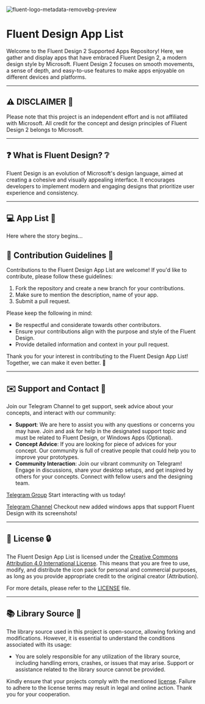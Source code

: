 ![fluent-logo-metadata-removebg-preview](https://github.com/metloub/fluentdesign/assets/136902300/f41b8367-6bb8-43d4-bec6-f096bcfba050)

# Fluent Design App List
Welcome to the Fluent Design 2 Supported Apps Repository! Here, we gather and display apps that have embraced Fluent Design 2, a modern design style by Microsoft. Fluent Design 2 focuses on smooth movements, a sense of depth, and easy-to-use features to make apps enjoyable on different devices and platforms.

----

## ⚠️ DISCLAIMER 🚨

Please note that this project is an independent effort and is not affiliated with Microsoft. All credit for the concept and design principles of Fluent Design 2 belongs to Microsoft.

----

## ❓ What is Fluent Design? ❔

Fluent Design is an evolution of Microsoft's design language, aimed at creating a cohesive and visually appealing interface. It encourages developers to implement modern and engaging designs that prioritize user experience and consistency.

----

## 💻 App List 📂

Here where the story begins...

## 🤝 Contribution Guidelines 🔧

Contributions to the Fluent Design App List are welcome! If you'd like to contribute, please follow these guidelines:

1. Fork the repository and create a new branch for your contributions.
2. Make sure to mention the description, name of your app.
3. Submit a pull request.

Please keep the following in mind:

- Be respectful and considerate towards other contributors.
- Ensure your contributions align with the purpose and style of the Fluent Design.
- Provide detailed information and context in your pull request.

Thank you for your interest in contributing to the Fluent Design App List! Together, we can make it even better. 🎉

----

## ✉️ Support and Contact 🤝

Join our Telegram Channel to get support, seek advice about your concepts, and interact with our community:

- **Support**: We are here to assist you with any questions or concerns you may have. Join and ask for help in the designated support topic and must be related to Fluent Design, or Windows Apps (Optional).
- **Concept Advice**: If you are looking for piece of advices for your concept. Our community is full of creative people that could help you to improve your prototypes.
- **Community Interaction**: Join our vibrant community on Telegram! Engage in discussions, share your desktop setups, and get inspired by others for your concepts. Connect with fellow users and the designing team.

[Telegram Group](https://t.me/fluentdesign_group) Start interacting with us today!

[Telegram Channel](https://t.me/fluentdesign) Checkout new added windows apps that support Fluent Design with its screenshots!

----

## 📄 License 🔒

The Fluent Design App List is licensed under the [Creative Commons Attribution 4.0 International License](https://creativecommons.org/licenses/by/4.0/legalcode). This means that you are free to use, modify, and distribute the icon pack for personal and commercial purposes, as long as you provide appropriate credit to the original creator (Attribution).

For more details, please refer to the [LICENSE](https://creativecommons.org/licenses/by/4.0/legalcode) file.

----

## 📚 Library Source 🔧

The library source used in this project is open-source, allowing forking and modifications. However, it is essential to understand the conditions associated with its usage:

- You are solely responsible for any utilization of the library source, including handling errors, crashes, or issues that may arise. Support or assistance related to the library source cannot be provided.

Kindly ensure that your projects comply with the mentioned [license](https://github.com/metloub/fluentdesign/tree/main/README.md#-license-). Failure to adhere to the license terms may result in legal and online action. Thank you for your cooperation.
